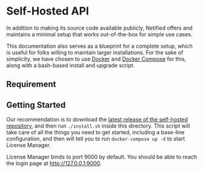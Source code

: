 # Self-Hosted API

In addition to making its source code available publicly, Netified offers and maintains a minimal setup that works out-of-the-box for simple use cases.

This documentation also serves as a blueprint for a complete setup, which is useful for folks willing to maintain larger installations. For the sake of simplicity, we have chosen to use [Docker](https://www.docker.com) and [Docker Compose](https://docs.docker.com/compose) for this, along with a bash-based install and upgrade script.

## Requirement

## Getting Started

Our recommendation is to download the [latest release of the self-hosted repository](https://github.com/netified/license-manager-api), and then run `./install.sh` inside this directory.
This script will take care of all the things you need to get started, including a base-line configuration, and then will tell you to run `docker-compose up -d` to start License Manager.

License Manager binds to port 9000 by default. You should be able to reach the login page at <http://127.0.0.1:9000>.
